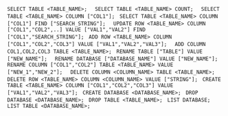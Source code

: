  ```SELECT TABLE <TABLE_NAME>;  ```
 ```SELECT TABLE <TABLE_NAME> COUNT;  ```
 ```SELECT TABLE <TABLE_NAME> COLUMN ["COL1"]; ```
 ```SELECT TABLE <TABLE_NAME> COLUMN ["COL1"] FIND ["SEARCH_STRING"];  ```
 ```UPDATE ROW <TABLE_NAME> COLUMN ["COL1","COL2",..] VALUE ["VAL1","VAL2"] FIND ["COL1","SEARCH_STRING"]; ```
 ```ADD ROW <TABLE_NAME> COLUMN ["COL1","COL2","COL3"] VALUE ["VAL1","VAL2","VAL3"];  ```
 ```ADD COLUMN COL1,COL2,COL3 TABLE <TABLE_NAME>; ``` 
 ```RENAME TABLE ["TABLE"] VALUE ["NEW_NAME"];  ```
 ```RENAME DATABASE ["DATABASE_NAME"] VALUE ["NEW_NAME"];  ```
 ```RENAME COLUMN ["COL1","COL2"] TABLE <TABLE_NAME> VALUE ["NEW_1","NEW_2"];  ```
 ```DELETE COLUMN <COLUMN_NAME> TABLE <TABLE_NAME>;  ```
 ```DELETE ROW <TABLE_NAME> COLUMN <COLUMN_NAME> VALUE ["STRING"]; ```
 ```CREATE TABLE <TABLE_NAME> COLUMN ["COL1","COL2","COL3"] VALUE ["VAL1","VAL2","VAL3"]; ```
 ```CREATE DATABASE <DATABASE_NAME>; ```
 ```DROP DATABASE <DATABASE_NAME>; ```
 ```DROP TABLE <TABLE_NAME>; ```
 ```LIST DATABASE; ```
 ```LIST TABLE <DATABASE_NAME>; ```